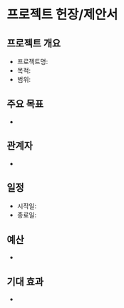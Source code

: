 # 프로젝트 헌장/제안서

## 프로젝트 개요
- 프로젝트명:
- 목적:
- 범위:

## 주요 목표
- 

## 관계자
- 

## 일정
- 시작일:
- 종료일:

## 예산
- 

## 기대 효과
- 
